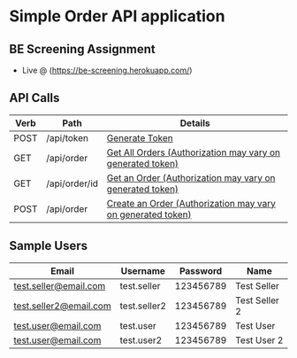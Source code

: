 # Simple Order API application
## BE Screening Assignment 

- Live @ (https://be-screening.herokuapp.com/)

## API Calls

| Verb | Path | Details |
| ------ | ------ | ------ |
| POST | /api/token | [Generate Token][gentoken] |
| GET | /api/order | [Get All Orders (Authorization may vary on generated token)][allorders] |
| GET | /api/order/id | [Get an Order (Authorization may vary on generated token)][getorder] |
| POST | /api/order | [Create an Order (Authorization may vary on generated token)][addorder] |

[gentoken]: <https://reqbin.com/wwmbxvav>
[allorders]: <https://reqbin.com/264ys3lr>
[getorder]: <https://reqbin.com/xjkzionl>
[addorder]: <https://reqbin.com/4srmisca>

## Sample Users
| Email | Username | Password | Name |
| ------ | ------ | ------ | ------ |
| test.seller@email.com | test.seller | 123456789 | Test Seller |
| test.seller2@email.com | test.seller2 | 123456789 | Test Seller 2 |
| test.user@email.com | test.user | 123456789 | Test User |
| test.user@email.com | test.user2 | 123456789 | Test User 2 |